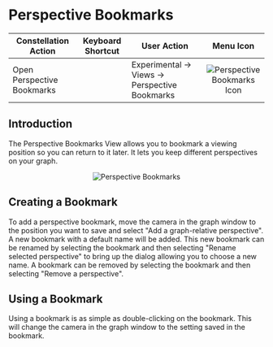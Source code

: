 # Perspective Bookmarks

<table class="table table-striped">
<thead>
<tr class="header">
<th>Constellation Action</th>
<th>Keyboard Shortcut</th>
<th>User Action</th>
<th style="text-align: center;">Menu Icon</th>
</tr>
</thead>
<tbody>
<tr class="odd">
<td>Open Perspective Bookmarks</td>
<td></td>
<td>Experimental -&gt; Views -&gt; Perspective Bookmarks</td>
<td style="text-align: center;"><img src="../constellation/CoreGraphUtilities/src/au/gov/asd/tac/constellation/graph/utilities/docs/resources/perspective-bookmarks.png" alt="Perspective Bookmarks Icon" /></td>
</tr>
</tbody>
</table>

## Introduction

The Perspective Bookmarks View allows you to bookmark a viewing position
so you can return to it later. It lets you keep different perspectives
on your graph.

<div style="text-align: center">

![Perspective
Bookmarks](../constellation/CoreGraphUtilities/src/au/gov/asd/tac/constellation/graph/utilities/docs/resources/PerspectiveBookmarks.png)

</div>

## Creating a Bookmark

To add a perspective bookmark, move the camera in the graph window to
the position you want to save and select "Add a graph-relative
perspective". A new bookmark with a default name will be added. This new
bookmark can be renamed by selecting the bookmark and then selecting
"Rename selected perspective" to bring up the dialog allowing you to
choose a new name. A bookmark can be removed by selecting the bookmark
and then selecting "Remove a perspective".

## Using a Bookmark

Using a bookmark is as simple as double-clicking on the bookmark. This
will change the camera in the graph window to the setting saved in the
bookmark.
